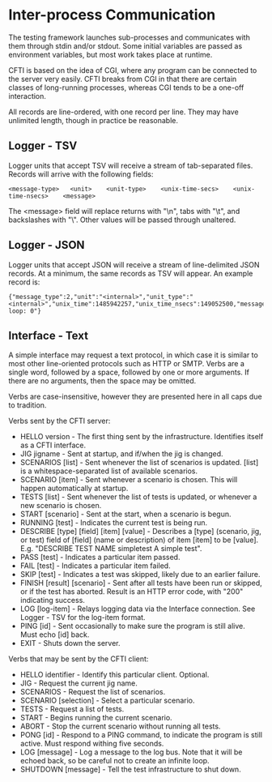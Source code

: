 Inter-process Communication
===========================

The testing framework launches sub-processes and communicates with them through stdin and/or stdout.  Some initial variables are passed as environment variables, but most work takes place at runtime.

CFTI is based on the idea of CGI, where any program can be connected to the server very easily.  CFTI breaks from CGI in that there are certain classes of long-running processes, whereas CGI tends to be a one-off interaction.

All records are line-ordered, with one record per line.  They may have unlimited length, though in practice be reasonable.

Logger - TSV
------------

Logger units that accept TSV will receive a stream of tab-separated files.  Records will arrive with the following fields:

    <message-type>   <unit>    <unit-type>    <unix-time-secs>    <unix-time-nsecs>    <message>

The &lt;message> field will replace returns with "\n", tabs with "\t", and backslashes with "\\".  Other values will be passed through unaltered.

Logger - JSON
-------------

Logger units that accept JSON will receive a stream of line-delimited JSON records.  At a minimum, the same records as TSV will appear.  An example record is:

    {"message_type":2,"unit":"<internal>","unit_type":"<internal>","unix_time":1485942257,"unix_time_nsecs":149052500,"message":"I loop: 0"}

Interface - Text
---------------

A simple interface may request a text protocol, in which case it is similar to most other line-oriented protocols such as HTTP or SMTP.  Verbs are a single word, followed by a space, followed by one or more arguments.  If there are no arguments, then the space may be omitted.

Verbs are case-insensitive, however they are presented here in all caps due to tradition.

Verbs sent by the CFTI server:

 * HELLO version - The first thing sent by the infrastructure.  Identifies itself as a CFTI interface.
 * JIG jigname - Sent at startup, and if/when the jig is changed.
 * SCENARIOS [list] - Sent whenever the list of scenarios is updated.  [list] is a whitespace-separated list of available scenarios.
 * SCENARIO [item] - Sent whenever a scenario is chosen.  This will happen automatically at startup.
 * TESTS [list] - Sent whenever the list of tests is updated, or whenever a new scenario is chosen.
 * START [scenario] - Sent at the start, when a scenario is begun.
 * RUNNING [test] - Indicates the current test is being run.
 * DESCRIBE [type] [field] [item] [value] - Describes a [type] (scenario, jig, or test) field of [field] (name or description) of item [item] to be [value].  E.g. "DESCRIBE TEST NAME simpletest A simple test".
 * PASS [test] - Indicates a particular item passed.
 * FAIL [test] - Indicates a particular item failed.
 * SKIP [test] - Indicates a test was skipped, likely due to an earlier failure.
 * FINISH [result] [scenario] - Sent after all tests have been run or skipped, or if the test has aborted.  Result is an HTTP error code, with "200" indicating success.
 * LOG [log-item] - Relays logging data via the Interface connection.  See Logger - TSV for the log-item format.
 * PING [id] - Sent occasionally to make sure the program is still alive.  Must echo [id] back.
 * EXIT - Shuts down the server.

Verbs that may be sent by the CFTI client:

 * HELLO identifier - Identify this particular client.  Optional.
 * JIG - Request the current jig name.
 * SCENARIOS - Request the list of scenarios.
 * SCENARIO [selection] - Select a particular scenario.
 * TESTS - Request a list of tests.
 * START - Begins running the current scenario.
 * ABORT - Stop the current scenario without running all tests.
 * PONG [id] - Respond to a PING command, to indicate the program is still active.  Must respond withing five seconds.
 * LOG [message] - Log a message to the log bus.  Note that it will be echoed back, so be careful not to create an infinite loop.
 * SHUTDOWN [message] - Tell the test infrastructure to shut down.